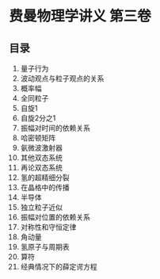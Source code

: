 # 费曼物理学讲义 第三卷

## 目录

1. 量子行为
2. 波动观点与粒子观点的关系
3. 概率幅
4. 全同粒子
5. 自旋1
6. 自旋2分之1
7. 振幅对时间的依赖关系
8. 哈密顿矩阵
9. 氨微波激射器
10. 其他双态系统
11. 再论双态系统
12. 氢的超精细分裂
13. 在晶格中的传播
14. 半导体
15. 独立粒子近似
16. 振幅对位置的依赖关系
17. 对称性和守恒定律
18. 角动量
19. 氢原子与周期表
20. 算符
21. 经典情况下的薛定谔方程
